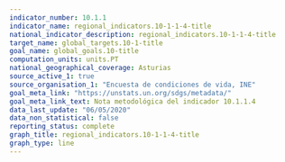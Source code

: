```yaml
---
indicator_number: 10.1.1
indicator_name: regional_indicators.10-1-1-4-title
national_indicator_description: regional_indicators.10-1-1-4-title
target_name: global_targets.10-1-title
goal_name: global_goals.10-title
computation_units: units.PT
national_geographical_coverage: Asturias
source_active_1: true
source_organisation_1: "Encuesta de condiciones de vida, INE"
goal_meta_link: "https://unstats.un.org/sdgs/metadata/"
goal_meta_link_text: Nota metodológica del indicador 10.1.1.4
data_last_update: "06/05/2020"
data_non_statistical: false
reporting_status: complete
graph_title: regional_indicators.10-1-1-4-title
graph_type: line
---
```

